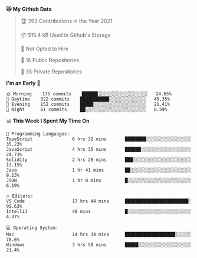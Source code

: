 <!--START_SECTION:waka-->
**🐱 My Github Data** 

> 🏆 393 Contributions in the Year 2021
 > 
> 📦 515.4 kB Used in Github's Storage 
 > 
> 🚫 Not Opted to Hire
 > 
> 📜 16 Public Repositories 
 > 
> 🔑 35 Private Repositories  
 > 
**I'm an Early 🐤** 

```text
🌞 Morning    175 commits    ██████░░░░░░░░░░░░░░░░░░░   24.65% 
🌆 Daytime    322 commits    ███████████░░░░░░░░░░░░░░   45.35% 
🌃 Evening    152 commits    █████░░░░░░░░░░░░░░░░░░░░   21.41% 
🌙 Night      61 commits     ██░░░░░░░░░░░░░░░░░░░░░░░   8.59%

```


📊 **This Week I Spent My Time On** 

```text
💬 Programming Languages: 
TypeScript               6 hrs 32 mins       ████████░░░░░░░░░░░░░░░░░   35.23% 
JavaScript               4 hrs 35 mins       ██████░░░░░░░░░░░░░░░░░░░   24.73% 
Solidity                 2 hrs 26 mins       ███░░░░░░░░░░░░░░░░░░░░░░   13.15% 
Java                     1 hr 41 mins        ██░░░░░░░░░░░░░░░░░░░░░░░   9.13% 
JSON                     1 hr 8 mins         █░░░░░░░░░░░░░░░░░░░░░░░░   6.19%

🔥 Editors: 
VS Code                  17 hrs 44 mins      ████████████████████████░   95.63% 
IntelliJ                 48 mins             █░░░░░░░░░░░░░░░░░░░░░░░░   4.37%

💻 Operating System: 
Mac                      14 hrs 34 mins      ███████████████████░░░░░░   78.6% 
Windows                  3 hrs 58 mins       █████░░░░░░░░░░░░░░░░░░░░   21.4%

```


<!--END_SECTION:waka-->

